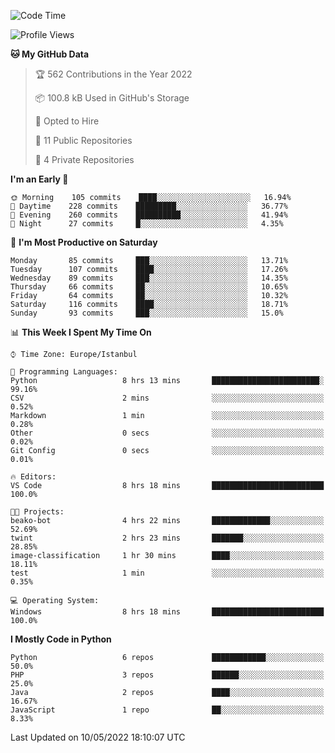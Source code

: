<!--START_SECTION:waka-->
![Code Time](http://img.shields.io/badge/Code%20Time-198%20hrs%2015%20mins-blue)

![Profile Views](http://img.shields.io/badge/Profile%20Views-1-blue)

**🐱 My GitHub Data** 

> 🏆 562 Contributions in the Year 2022
 > 
> 📦 100.8 kB Used in GitHub's Storage 
 > 
> 💼 Opted to Hire
 > 
> 📜 11 Public Repositories 
 > 
> 🔑 4 Private Repositories  
 > 
**I'm an Early 🐤** 

```text
🌞 Morning    105 commits    ████░░░░░░░░░░░░░░░░░░░░░   16.94% 
🌆 Daytime    228 commits    █████████░░░░░░░░░░░░░░░░   36.77% 
🌃 Evening    260 commits    ██████████░░░░░░░░░░░░░░░   41.94% 
🌙 Night      27 commits     █░░░░░░░░░░░░░░░░░░░░░░░░   4.35%

```
📅 **I'm Most Productive on Saturday** 

```text
Monday       85 commits     ███░░░░░░░░░░░░░░░░░░░░░░   13.71% 
Tuesday      107 commits    ████░░░░░░░░░░░░░░░░░░░░░   17.26% 
Wednesday    89 commits     ███░░░░░░░░░░░░░░░░░░░░░░   14.35% 
Thursday     66 commits     ██░░░░░░░░░░░░░░░░░░░░░░░   10.65% 
Friday       64 commits     ██░░░░░░░░░░░░░░░░░░░░░░░   10.32% 
Saturday     116 commits    ████░░░░░░░░░░░░░░░░░░░░░   18.71% 
Sunday       93 commits     ███░░░░░░░░░░░░░░░░░░░░░░   15.0%

```


📊 **This Week I Spent My Time On** 

```text
⌚︎ Time Zone: Europe/Istanbul

💬 Programming Languages: 
Python                   8 hrs 13 mins       ████████████████████████░   99.16% 
CSV                      2 mins              ░░░░░░░░░░░░░░░░░░░░░░░░░   0.52% 
Markdown                 1 min               ░░░░░░░░░░░░░░░░░░░░░░░░░   0.28% 
Other                    0 secs              ░░░░░░░░░░░░░░░░░░░░░░░░░   0.02% 
Git Config               0 secs              ░░░░░░░░░░░░░░░░░░░░░░░░░   0.01%

🔥 Editors: 
VS Code                  8 hrs 18 mins       █████████████████████████   100.0%

🐱‍💻 Projects: 
beako-bot                4 hrs 22 mins       █████████████░░░░░░░░░░░░   52.69% 
twint                    2 hrs 23 mins       ███████░░░░░░░░░░░░░░░░░░   28.85% 
image-classification     1 hr 30 mins        ████░░░░░░░░░░░░░░░░░░░░░   18.11% 
test                     1 min               ░░░░░░░░░░░░░░░░░░░░░░░░░   0.35%

💻 Operating System: 
Windows                  8 hrs 18 mins       █████████████████████████   100.0%

```

**I Mostly Code in Python** 

```text
Python                   6 repos             ████████████░░░░░░░░░░░░░   50.0% 
PHP                      3 repos             ██████░░░░░░░░░░░░░░░░░░░   25.0% 
Java                     2 repos             ████░░░░░░░░░░░░░░░░░░░░░   16.67% 
JavaScript               1 repo              ██░░░░░░░░░░░░░░░░░░░░░░░   8.33%

```



 Last Updated on 10/05/2022 18:10:07 UTC
<!--END_SECTION:waka-->

<!--
**3nws/3nws** is a ✨ _special_ ✨ repository because its `README.md` (this file) appears on your GitHub profile.

Here are some ideas to get you started:

- 🔭 I’m currently working on ...
- 🌱 I’m currently learning ...
- 👯 I’m looking to collaborate on ...
- 🤔 I’m looking for help with ...
- 💬 Ask me about ...
- 📫 How to reach me: ...
- 😄 Pronouns: ...
- ⚡ Fun fact: ...
-->
